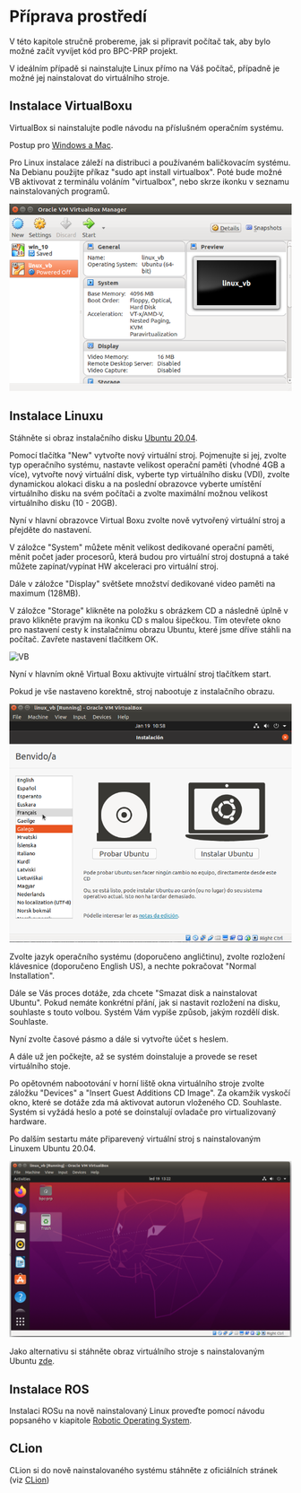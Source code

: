# Příprava prostředí

V této kapitole stručně probereme, jak si připravit počítač tak, aby bylo možné začít vyvíjet kód pro BPC-PRP projekt.

V ideálním případě si nainstalujte Linux přímo na Váš počítač, případně je možné jej nainstalovat do virtuálního stroje.

## Instalace VirtualBoxu

VirtualBox si nainstalujte podle návodu na příslušném operačním systému.

Postup pro [Windows a Mac](https://www.virtualbox.org/wiki/Downloads).

Pro Linux instalace záleží na distribuci a používaném baličkovacím systému. Na Debianu použijte příkaz "sudo apt install virtualbox". Poté bude možné VB aktivovat z terminálu voláním "virtualbox", nebo skrze ikonku v seznamu nainstalovaných programů.

![VB](../images/vb.png)

## Instalace Linuxu

Stáhněte si obraz instalačního disku [Ubuntu 20.04](https://ubuntu.com/download/desktop).

Pomocí tlačítka "New" vytvořte nový virtuální stroj. Pojmenujte si jej, zvolte typ operačního systému, nastavte velikost operační paměti (vhodné 4GB a více), vytvořte nový virtuální disk, vyberte typ virtuálního disku (VDI), zvolte dynamickou alokaci disku a na poslední obrazovce vyberte umístění virtuálního disku na svém počítači a zvolte maximální možnou velikost virtuálního disku (10 - 20GB).

Nyní v hlavní obrazovce Virtual Boxu zvolte nově vytvořený virtuální stroj a přejděte do nastavení.

V záložce "System" můžete měnit velikost dedikované operační paměti, měnit počet jader procesorů, která budou pro virtuální stroj dostupná a také můžete zapínat/vypínat HW akceleraci pro virtuální stroj.

Dále v záložce "Display" světšete množství dedikované video paměti na maximum (128MB).

V záložce "Storage" klikněte na položku s obrázkem CD a následně úplně v pravo klikněte pravým na ikonku CD s malou šipečkou. Tím otevřete okno pro nastavení cesty k instalačnímu obrazu Ubuntu, které jsme dříve stáhli na počítač. Zavřete nastavení tlačítkem OK.

![VB](../images/vb_storage.png)

Nyní v hlavním okně Virtual Boxu aktivujte virtuální stroj tlačítkem start.

Pokud je vše nastaveno korektně, stroj nabootuje z instalačního obrazu.


![VB](../images/ubuntu_install_1.png)

Zvolte jazyk operačního systému (doporučeno angličtinu), zvolte rozložení klávesnice (doporučeno English US), a nechte pokračovat "Normal Installation".

Dále se Vás proces dotáže, zda chcete "Smazat disk a nainstalovat Ubuntu". Pokud nemáte konkrétní přání, jak si nastavit rozložení na disku, souhlaste s touto volbou. Systém Vám vypíše způsob, jakým rozdělí disk. Souhlaste.

Nyní zvolte časové pásmo a dále si vytvořte účet s heslem.

A dále už jen počkejte, až se systém doinstaluje a provede se reset virtuálního stoje.

Po opětovném nabootování v horní liště okna virtuálního stroje zvolte záložku "Devices" a "Insert Guest Additions CD Image". Za okamžik vyskočí okno, které se dotáže zda má aktivovat autorun vloženého CD. Souhlaste. Systém si vyžádá heslo a poté se doinstalují ovladače pro virtualizovaný hardware.

Po dalším sestartu máte připarevený virtuální stroj s nainstalovaným Linuxem Ubuntu 20.04.


![VB](../images/ubuntu_rdy.png)

Jako alternativu si stáhněte obraz virtuálního stroje s nainstalovaným Ubuntu [zde](https://drive.google.com/file/d/1kTZDLVTljSmCJOvL0AAAgZzEql6RpVrq/view?usp=sharing).

## Instalace ROS

Instalaci ROSu na nově nainstalovaný Linux proveďte pomocí návodu popsaného v kiapitole [Robotic Operating System](ros.md).

## CLion

CLion si do nově nainstalovaného systému stáhněte z oficiálních stránek (viz [CLion](clion.md))

